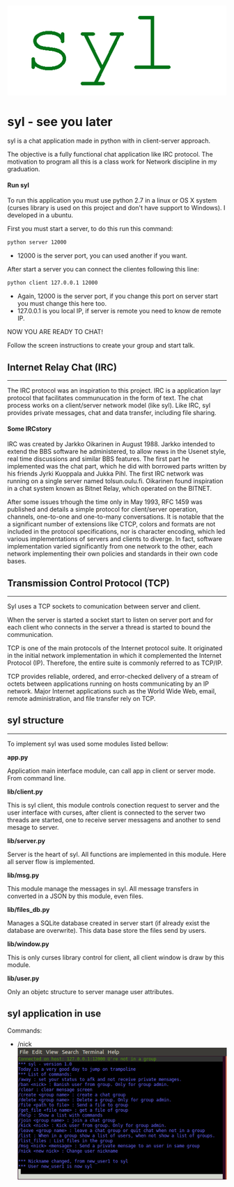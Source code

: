  [![syl](https://github.com/ninovasc/syl/blob/master/readme_img/syl_logo.gif?raw=true)](https://github.com/ninovasc/syl/)

# syl - see you later

syl is a chat application made in python with in client-server approach.

The objective is a fully functional chat application like IRC protocol. The motivation to program all this is a class work for Network discipline in my graduation.

#### Run syl

To run this application you must use python 2.7 in a linux or OS X system (curses library is used on this project and don't have support to Windows). I developed in a ubuntu.

First you must start a server, to do this run this command:

```sh
python server 12000
```

* 12000 is the server port, you can used another if you want.

After start a server you can connect the clientes following this line:

```sh
python client 127.0.0.1 12000
```
* Again, 12000 is the server port, if you change this port on server start you must change this here too.
* 127.0.0.1 is you local IP, if server is remote you need to know de remote IP.

NOW YOU ARE READY TO CHAT!

Follow the screen instructions to create your group and start talk.

## Internet Relay Chat (IRC)
-------------------------------

The IRC protocol was an inspiration to this project. IRC is a application layr protocol that facilitates communucation in the form of text. The chat process works on a client/server network model (like syl). Like IRC, syl provides private messages, chat and data transfer, including file sharing.

#### Some IRCstory

IRC was created by Jarkko Oikarinen in August 1988. Jarkko intended to extend the BBS software he administered, to allow news in the Usenet style, real time discussions and similar BBS features. The first part he implemented was the chat part, which he did with borrowed parts written by his friends Jyrki Kuoppala and Jukka Pihl. The first IRC network was running on a single server named tolsun.oulu.fi. Oikarinen found inspiration in a chat system known as Bitnet Relay, which operated on the BITNET.

After some issues trhough the time only in May 1993, RFC 1459 was published and details a simple protocol for client/server operation, channels, one-to-one and one-to-many conversations. It is notable that the a significant number of extensions like CTCP, colors and formats are not included in the protocol specifications, nor is character encoding, which led various implementations of servers and clients to diverge. In fact, software implementation varied significantly from one network to the other, each network implementing their own policies and standards in their own code bases.

## Transmission Control Protocol (TCP)
-------------------------------

Syl uses a TCP sockets to comunication between server and client.

When the server is started a socket start to listen on server port and for each client who connects in the server a thread is started to bound the communication.

TCP is one of the main protocols of the Internet protocol suite. It originated in the initial network implementation in which it complemented the Internet Protocol (IP). Therefore, the entire suite is commonly referred to as TCP/IP.

TCP provides reliable, ordered, and error-checked delivery of a stream of octets between applications running on hosts communicating by an IP network. Major Internet applications such as the World Wide Web, email, remote administration, and file transfer rely on TCP.

## syl structure
-------------------------------

To implement syl was used some modules listed bellow:

**app.py**

Application main interface module, can call app in client or server mode.
From command line.

**lib/client.py**

This is syl client, this module controls conection request to server and the user interface with curses, after client is connected to the server two threads are started, one to receive server messagens and another to send mesage to server.

**lib/server.py**

Server is the heart of syl. All functions are implemented in this module. Here all server flow is implemented.

**lib/msg.py**

This module manage the messages in syl. All message transfers in converted in a JSON by this module, even files.

**lib/files_db.py**

Manages a SQLite database created in server start (if already exist the database are overwrite). This data base store the files send by users.

**lib/window.py**

This is only curses library control for client, all client window is draw by this module.

**lib/user.py**

Only an objetc structure to server manage user attributes.

## syl application in use

Commands:

* /nick <new nick>
 [![syl](https://github.com/ninovasc/syl/blob/master/readme_img/nick.png?raw=true)](https://github.com/ninovasc/syl/)
